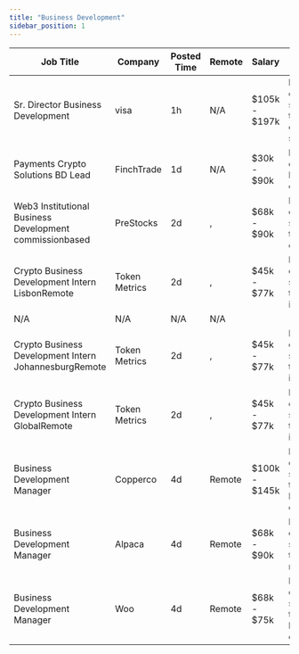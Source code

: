 ```yaml
---
title: "Business Development"
sidebar_position: 1
---
```


| Job Title | Company | Posted Time | Remote | Salary | Tags | Apply Link |
|-----------|---------|-------------|--------|--------|------|------------|
| Sr. Director Business Development | visa | 1h | N/A | $105k - $197k | business development, sales, non tech, executive, senior | [Apply](https://web3.career/sr-director-business-development-visa/107898) |
| Payments Crypto Solutions BD Lead | FinchTrade | 1d | N/A | $30k - $90k | business development, lead, remote, crypto | [Apply](https://web3.career/payments-crypto-solutions-bd-lead-finchtrade/107856) |
| Web3 Institutional Business Development commissionbased | PreStocks | 2d | , | $68k - $90k | business development, sales, non tech, crypto, defi | [Apply](https://web3.career/web3-institutional-business-development-commission-based-prestocks/107844) |
| Crypto Business Development Intern LisbonRemote | Token Metrics | 2d | , | $45k - $77k | business development, sales, non tech, remote, intern | [Apply](https://web3.career/crypto-business-development-intern-lisbon-remote-tokenmetrics/107823) |
| N/A | N/A | N/A | N/A |  |  | [Apply](https://web3.career/metana) |
| Crypto Business Development Intern JohannesburgRemote | Token Metrics | 2d | , | $45k - $77k | business development, sales, non tech, remote, intern | [Apply](https://web3.career/crypto-business-development-intern-johannesburg-remote-tokenmetrics/107822) |
| Crypto Business Development Intern GlobalRemote | Token Metrics | 2d | , | $45k - $77k | business development, sales, non tech, remote, intern | [Apply](https://web3.career/crypto-business-development-intern-global-remote-tokenmetrics/107821) |
| Business Development Manager | Copperco | 4d | Remote | $100k - $145k | business development, sales, non tech, blockchain, crypto | [Apply](https://web3.career/business-development-manager-copperco/105560) |
| Business Development Manager | Alpaca | 4d | Remote | $68k - $90k | business development, sales, non tech, crypto, remote | [Apply](https://web3.career/business-development-manager-alpaca/104042) |
| Business Development Manager | Woo | 4d | Remote | $68k - $75k | business development, sales, non tech, blockchain, crypto | [Apply](https://web3.career/business-development-manager-woo/95644) |

